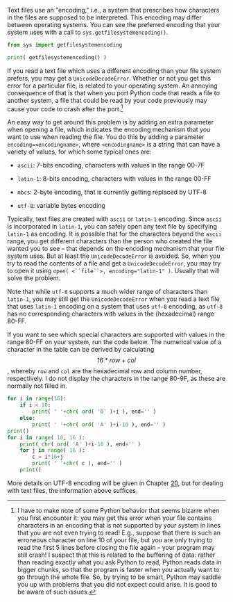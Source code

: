 Text files use an "encoding," i.e., a system that prescribes how
characters in the files are supposed to be interpreted. This encoding
may differ between operating systems. You can see the preferred encoding
that your system uses with a call to `sys.getfilesystemencoding()`.

```python
from sys import getfilesystemencoding

print( getfilesystemencoding() )
```

If you read a text file which uses a different encoding than your file
system prefers, you may get a `UnicodeDecodeError`. Whether or not you
get this error for a particular file, is related to your operating
system. An annoying consequence of that is that when you port Python
code that reads a file to another system, a file that could be read by
your code previously may cause your code to crash after the port.[^10]

An easy way to get around this problem is by adding an extra parameter
when opening a file, which indicates the encoding mechanism that you
want to use when reading the file. You do this by adding a parameter
`encoding=<encodingname>`, where `<encodingname>` is a string that can
have a variety of values, for which some typical ones are:

-   `ascii`: 7-bits encoding, characters with values in the range 00-7F

-   `latin-1`: 8-bits encoding, characters with values in the range
    00-FF

-   `mbcs`: 2-byte encoding, that is currently getting replaced by UTF-8

-   `utf-8`: variable bytes encoding

Typically, text files are created with `ascii` or `latin-1` encoding.
Since `ascii` is incorporated in `latin-1`, you can safely open any text
file by specifying `latin-1` as encoding. It is possible that for the
characters beyond the `ascii` range, you get different characters than
the person who created the file wanted you to see – that depends on the
encoding mechanism that your file system uses. But at least the
`UnicodeDecodeError` is avoided. So, when you try to read the contents
of a file and get a `UnicodeDecodeError`, you may try to open it using
`open( <``file``>, encoding="latin-1" )`. Usually that will solve the
problem.

Note that while `utf-8` supports a much wider range of characters than
`latin-1`, you may still get the `UnicodeDecodeError` when you read a
text file that uses `latin-1` encoding on a system that uses `utf-8`
encoding, as `utf-8` has no corresponding characters with values in the
(hexadecimal) range 80-FF.

If you want to see which special characters are supported with values in
the range 80-FF on your system, run the code below. The numerical value
of a character in the table can be derived by calculating $$16*row+col$$,
whereby `row` and `col` are the hexadecimal row and column number,
respectively. I do not display the characters in the range 80-9F, as
these are normally not filled in.

```python
for i in range(16):
    if i < 10:
        print( ' '+chr( ord( '0' )+i ), end='' )
    else:
        print( ' '+chr( ord( 'A' )+i-10 ), end='' )
print()
for i in range( 10, 16 ):
    print( chr( ord( 'A' )+i-10 ), end='' )
    for j in range( 16 ):
        c = i*16+j
        print( ' '+chr( c ), end='' )
    print()
```

More details on UTF-8 encoding will be given in Chapter
<a href="#ch:bitwiseoperators" data-reference-type="ref" data-reference="ch:bitwiseoperators">20</a>,
but for dealing with text files, the information above suffices.

[^10]: I have to make note of some Python behavior that seems bizarre
    when you first encounter it: you may get this error when your file
    contains characters in an encoding that is not supported by your
    system in lines that you are not even trying to read! E.g., suppose
    that there is such an erroneous character on line 10 of your file,
    but you are only trying to read the first 5 lines before closing the
    file again – your program may still crash! I suspect that this is
    related to the buffering of data: rather than reading exactly what
    you ask Python to read, Python reads data in bigger chunks, so that
    the program is faster when you actually want to go through the whole
    file. So, by trying to be smart, Python may saddle you up with
    problems that you did not expect could arise. It is good to be aware
    of such issues.
